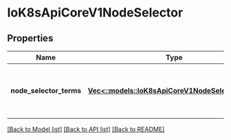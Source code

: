 # IoK8sApiCoreV1NodeSelector

## Properties
Name | Type | Description | Notes
------------ | ------------- | ------------- | -------------
**node_selector_terms** | [**Vec<::models::IoK8sApiCoreV1NodeSelectorTerm>**](io.k8s.api.core.v1.NodeSelectorTerm.md) | Required. A list of node selector terms. The terms are ORed. | 

[[Back to Model list]](../README.md#documentation-for-models) [[Back to API list]](../README.md#documentation-for-api-endpoints) [[Back to README]](../README.md)


